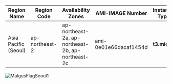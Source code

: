 | **Region Name**          | **Region Code** | **Availability Zones**                         | **AMI-IMAGE Number**  | **Instance Type** |
|--------------------------|------------------|-----------------------------------------------|-----------------------|------------------------------|
| Asia Pacific (Seoul)     | ap-northeast-2  | ap-northeast-2a, ap-northeast-2b, ap-northeast-2c | ami-0e01e66dacaf1454d  | **t3.micro**    |


![MalgusFlagSeoul1](https://github.com/mindmotivate/Malgus-Clan/assets/130941970/67e5f583-8f61-4373-a10b-f743b722d929)




